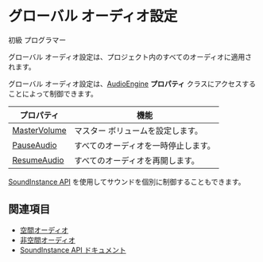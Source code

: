 # グローバル オーディオ設定

<span class="label label-doc-level">初級</span>
<span class="label label-doc-audience">プログラマー</span>

グローバル オーディオ設定は、プロジェクト内のすべてのオーディオに適用されます。

グローバル オーディオ設定は、[AudioEngine](xref:Stride.Audio.AudioEngine) **プロパティ** クラスにアクセスすることによって制御できます。

| プロパティ | 機能 |
|--- | --- |
| [MasterVolume](xref:Stride.Audio.AudioEngine.MasterVolume) | マスター ボリュームを設定します。 |
| [PauseAudio](xref:Stride.Audio.AudioEngine.PauseAudio) | すべてのオーディオを一時停止します。 |
| [ResumeAudio](xref:Stride.Audio.AudioEngine.ResumeAudio) | すべてのオーディオを再開します。 |

[SoundInstance API](xref:Stride.Audio.SoundInstance) を使用してサウンドを個別に制御することもできます。

## 関連項目
* [空間オーディオ](spatialized-audio.md)
* [非空間オーディオ](non-spatialized-audio.md)
* [SoundInstance API ドキュメント](xref:Stride.Audio.SoundInstance)
